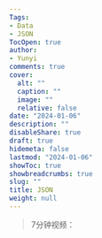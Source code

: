```yaml
---
Tags:
- Data
- JSON
TocOpen: true
author:
- Yunyi
comments: true
cover:
  alt: ""
  caption: ""
  image: ""
  relative: false
date: "2024-01-06"
description: ""
disableShare: true
draft: true
hidemeta: false
lastmod: "2024-01-06"
showToc: true
showbreadcrumbs: true
slug: ""
title: JSON
weight: null
---
```



> 7分钟视频：

